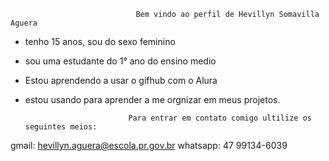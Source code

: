                                 Bem vindo ao perfil de Hevillyn Somavilla Aguera
                                
-   tenho 15 anos, sou do sexo feminino
-   sou uma estudante do 1° ano do ensino medio
-   Estou aprendendo a usar o gifhub com o Alura
-   estou usando para aprender a me orgnizar em meus projetos.


     
                               Para entrar em contato comigo ultilize os seguintes meios:
   gmail: hevillyn.aguera@escola.pr.gov.br
   whatsapp: 47 99134-6039

